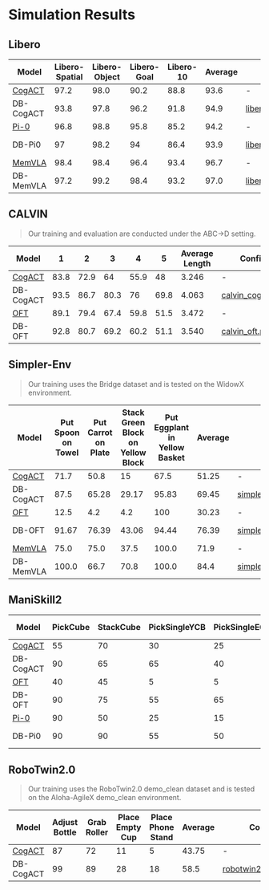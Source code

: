 # Simulation Results

## Libero

| Model     | Libero-Spatial | Libero-Object | Libero-Goal | Libero-10 | Average | Config | Checkpoint  Link |
| -         | -              | -             | -           | -         | -       | -      | -                |
| [CogACT](https://arxiv.org/abs/2411.19650)    | 97.2 | 98.0 | 90.2 | 88.8 | 93.6 | - | - |
| DB-CogACT | 93.8 | 97.8 | 96.2 | 91.8 | 94.9 | [libero_cogact.py](https://github.com/Dexmal/dexbotic/blob/main/playground/benchmarks/libero/libero_cogact.py) | [🤗 Hugging Face](https://huggingface.co/Dexmal/libero-db-cogact) |
| [Pi-0](https://arxiv.org/abs/2410.24164) | 96.8 | 98.8 | 95.8 | 85.2 | 94.2 | - | - |
| DB-Pi0 | 97 | 98.2 | 94 | 86.4 | 93.9 | [libero_pi0.py](https://github.com/Dexmal/dexbotic/blob/main/playground/benchmarks/libero/libero_pi0.py) | [🤗 Hugging Face](https://huggingface.co/Dexmal/libero-db-pi0) |
| [MemVLA](https://arxiv.org/abs/2508.19236) | 98.4 | 98.4 | 96.4 | 93.4 |96.7 | - |
| DB-MemVLA | 97.2 | 99.2 | 98.4 | 93.2 | 97.0 | [libero_memvla.py](https://github.com/Dexmal/dexbotic/blob/main/playground/benchmarks/libero/libero_memvla.py) | [🤗 Hugging Face](https://huggingface.co/Dexmal/libero-db-memvla) |

## CALVIN

> Our training and evaluation are conducted under the ABC->D setting.

| Model | 1 | 2 | 3 | 4 | 5 | Average Length | Config | Checkpoint  Link |
| -         | -      | - | -             | -           | -         | -       | -      | -                |
| [CogACT](https://arxiv.org/abs/2411.19650) | 83.8 | 72.9 | 64 | 55.9 | 48 | 3.246 | - | - |
| DB-CogACT | 93.5 | 86.7 | 80.3 | 76 | 69.8 | 4.063 | [calvin_cogact.py](https://github.com/Dexmal/dexbotic/blob/main/playground/benchmarks/calvin/calvin_cogact.py) | [🤗 Hugging Face](https://huggingface.co/Dexmal/calvin-db-cogact) |
| [OFT](https://arxiv.org/abs/2502.19645) | 89.1 | 79.4 | 67.4 | 59.8 | 51.5 | 3.472 | - | - |
| DB-OFT | 92.8 | 80.7 | 69.2 | 60.2 | 51.1 | 3.540 | [calvin_oft.py](https://github.com/Dexmal/dexbotic/blob/main/playground/benchmarks/calvin/calvin_oft.py) |  [🤗 Hugging Face](https://huggingface.co/Dexmal/calvin-db-oft) |

## Simpler-Env

> Our training uses the Bridge dataset and is tested on the WidowX environment.


| Model | Put Spoon on Towel | Put Carrot on Plate | Stack Green Block on Yellow Block |Put Eggplant in Yellow Basket | Average | Config | Checkpoint  Link |
| -         | -              | -             | -           | -         | -       | -      | -                |
| [CogACT](https://arxiv.org/abs/2411.19650)    | 71.7 | 50.8 | 15 |67.5 | 51.25 | - | - |
| DB-CogACT | 87.5 | 65.28 | 29.17 | 95.83 | 69.45 | [simpler_cogact.py](https://github.com/Dexmal/dexbotic/blob/main/playground/benchmarks/simpler/simpler_cogact.py) | [🤗 Hugging Face](https://huggingface.co/Dexmal/simpler-db-cogact) |
| [OFT](https://arxiv.org/abs/2502.19645) | 12.5 | 4.2 | 4.2 | 100 | 30.23 | - | - |
| DB-OFT | 91.67 | 76.39 | 43.06 | 94.44 | 76.39 | [simpler_oft.py](https://github.com/Dexmal/dexbotic/blob/main/playground/benchmarks/simpler/simpler_oft.py) | [🤗 Hugging Face](https://huggingface.co/Dexmal/simpler-db-oft) |
| [MemVLA](https://arxiv.org/abs/2508.19236) | 75.0 | 75.0 | 37.5 | 100.0 | 71.9 | - | - |
| DB-MemVLA | 100.0 | 66.7 | 70.8 | 100.0 | 84.4 | [simpler_memvla.py](https://github.com/Dexmal/dexbotic/blob/main/playground/benchmarks/simpler/simpler_memvla.py) | [🤗 Hugging Face](https://huggingface.co/Dexmal/simpler-db-memvla) |



## ManiSkill2

| Model | PickCube | StackCube | PickSingleYCB | PickSingleEGAD | PickClutterYCB | Average | Config | Checkpoint  Link |
| -         | -              | -             | -           | -         | -       | -      | -      | -                |
| [CogACT](https://arxiv.org/abs/2411.19650)    | 55 | 70 | 30 | 25 | 20 | 40 | - | - |
| DB-CogACT | 90 | 65 | 65 | 40 | 30 | 58 | [maniskill2_cogact.py](https://github.com/Dexmal/dexbotic/blob/main/playground/benchmarks/maniskill2/maniskill2_cogact.py) | [🤗 Hugging Face](https://huggingface.co/Dexmal/maniskill2-db-cogact) |
| [OFT](https://arxiv.org/abs/2502.19645) | 40 | 45 | 5 | 5 | 0 | 21 | - | - |
| DB-OFT | 90 | 75 | 55 | 65 | 30 | 63 | [maniskill2_oft.py](https://github.com/Dexmal/dexbotic/blob/main/playground/benchmarks/maniskill2/maniskill2_oft.py) | [🤗 Hugging Face](https://huggingface.co/Dexmal/maniskill2-db-oft) |
| [Pi-0](https://arxiv.org/abs/2410.24164) | 90 | 50 | 25 | 15 | 15 | 39 | - | - |
| DB-Pi0 | 90 | 90 | 55 | 50 | 20 | 61 | [maniskill2_pi0.py](https://github.com/Dexmal/dexbotic/blob/main/playground/benchmarks/maniskill2/maniskill2_pi0.py) | [🤗 Hugging Face](https://huggingface.co/Dexmal/maniskill2-db-pi0) |


## RoboTwin2.0

> Our training uses the RoboTwin2.0 demo_clean dataset and is tested on the Aloha-AgileX demo_clean environment.

| Model | Adjust Bottle | Grab Roller | Place Empty Cup |Place Phone Stand | Average | Config | Checkpoint  Link |
| -         | -              | -             | -           | -         | -       | -      | -                |
| [CogACT](https://arxiv.org/abs/2411.19650)    | 87 | 72 | 11 |5 | 43.75 | - | - |
| DB-CogACT | 99 | 89 | 28 | 18 | 58.5 | [robotwin2_cogact.py](https://github.com/Dexmal/dexbotic/blob/main/playground/benchmarks/robotwin2/robotwin2_cogact.py) | [🤗 Hugging Face](https://huggingface.co/Dexmal/robotwin-db-cogact) |